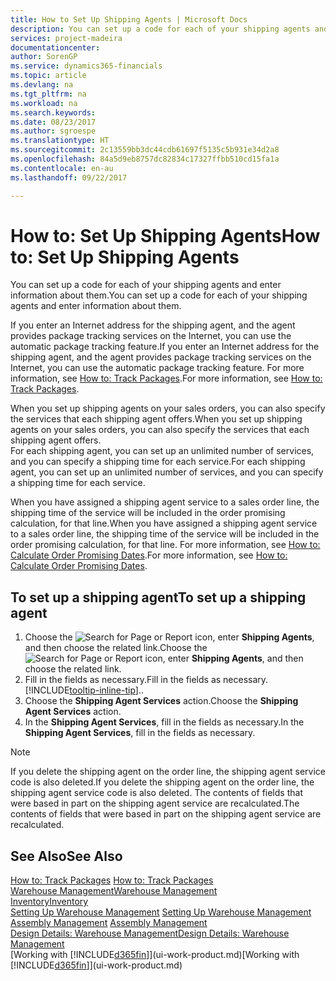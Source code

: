 ```yaml
---
title: How to Set Up Shipping Agents | Microsoft Docs
description: You can set up a code for each of your shipping agents and enter information about them.
services: project-madeira
documentationcenter: 
author: SorenGP
ms.service: dynamics365-financials
ms.topic: article
ms.devlang: na
ms.tgt_pltfrm: na
ms.workload: na
ms.search.keywords: 
ms.date: 08/23/2017
ms.author: sgroespe
ms.translationtype: HT
ms.sourcegitcommit: 2c13559bb3dc44cdb61697f5135c5b931e34d2a8
ms.openlocfilehash: 84a5d9eb8757dc82834c17327ffbb510cd15fa1a
ms.contentlocale: en-au
ms.lasthandoff: 09/22/2017

---
```

# <a name="how-to-set-up-shipping-agents"></a><span data-ttu-id="ba4f1-103">How to: Set Up Shipping Agents</span><span class="sxs-lookup"><span data-stu-id="ba4f1-103">How to: Set Up Shipping Agents</span></span>
<span data-ttu-id="ba4f1-104">You can set up a code for each of your shipping agents and enter information about them.</span><span class="sxs-lookup"><span data-stu-id="ba4f1-104">You can set up a code for each of your shipping agents and enter information about them.</span></span>  

<span data-ttu-id="ba4f1-105">If you enter an Internet address for the shipping agent, and the agent provides package tracking services on the Internet, you can use the automatic package tracking feature.</span><span class="sxs-lookup"><span data-stu-id="ba4f1-105">If you enter an Internet address for the shipping agent, and the agent provides package tracking services on the Internet, you can use the automatic package tracking feature.</span></span> <span data-ttu-id="ba4f1-106">For more information, see [How to: Track Packages](sales-how-track-packages.md).</span><span class="sxs-lookup"><span data-stu-id="ba4f1-106">For more information, see [How to: Track Packages](sales-how-track-packages.md).</span></span>

<span data-ttu-id="ba4f1-107">When you set up shipping agents on your sales orders, you can also specify the services that each shipping agent offers.</span><span class="sxs-lookup"><span data-stu-id="ba4f1-107">When you set up shipping agents on your sales orders, you can also specify the services that each shipping agent offers.</span></span>  
<span data-ttu-id="ba4f1-108">For each shipping agent, you can set up an unlimited number of services, and you can specify a shipping time for each service.</span><span class="sxs-lookup"><span data-stu-id="ba4f1-108">For each shipping agent, you can set up an unlimited number of services, and you can specify a shipping time for each service.</span></span>  

<span data-ttu-id="ba4f1-109">When you have assigned a shipping agent service to a sales order line, the shipping time of the service will be included in the order promising calculation, for that line.</span><span class="sxs-lookup"><span data-stu-id="ba4f1-109">When you have assigned a shipping agent service to a sales order line, the shipping time of the service will be included in the order promising calculation, for that line.</span></span> <span data-ttu-id="ba4f1-110">For more information, see [How to: Calculate Order Promising Dates](sales-how-to-calculate-order-promising-dates.md).</span><span class="sxs-lookup"><span data-stu-id="ba4f1-110">For more information, see [How to: Calculate Order Promising Dates](sales-how-to-calculate-order-promising-dates.md).</span></span>

## <a name="to-set-up-a-shipping-agent"></a><span data-ttu-id="ba4f1-111">To set up a shipping agent</span><span class="sxs-lookup"><span data-stu-id="ba4f1-111">To set up a shipping agent</span></span>  
1.  <span data-ttu-id="ba4f1-112">Choose the ![Search for Page or Report](media/ui-search/search_small.png "Search for Page or Report icon") icon, enter **Shipping Agents**, and then choose the related link.</span><span class="sxs-lookup"><span data-stu-id="ba4f1-112">Choose the ![Search for Page or Report](media/ui-search/search_small.png "Search for Page or Report icon") icon, enter **Shipping Agents**, and then choose the related link.</span></span>  
2.  <span data-ttu-id="ba4f1-113">Fill in the fields as necessary.</span><span class="sxs-lookup"><span data-stu-id="ba4f1-113">Fill in the fields as necessary.</span></span> [!INCLUDE[tooltip-inline-tip](includes/tooltip-inline-tip_md.md)]<span data-ttu-id="ba4f1-114">.</span><span class="sxs-lookup"><span data-stu-id="ba4f1-114">.</span></span>  
3.  <span data-ttu-id="ba4f1-115">Choose the **Shipping Agent Services** action.</span><span class="sxs-lookup"><span data-stu-id="ba4f1-115">Choose the **Shipping Agent Services** action.</span></span>
4. <span data-ttu-id="ba4f1-116">In the **Shipping Agent Services**, fill in the fields as necessary.</span><span class="sxs-lookup"><span data-stu-id="ba4f1-116">In the **Shipping Agent Services**, fill in the fields as necessary.</span></span>

> [!NOTE]  
>  <span data-ttu-id="ba4f1-117">If you delete the shipping agent on the order line, the shipping agent service code is also deleted.</span><span class="sxs-lookup"><span data-stu-id="ba4f1-117">If you delete the shipping agent on the order line, the shipping agent service code is also deleted.</span></span> <span data-ttu-id="ba4f1-118">The contents of fields that were based in part on the shipping agent service are recalculated.</span><span class="sxs-lookup"><span data-stu-id="ba4f1-118">The contents of fields that were based in part on the shipping agent service are recalculated.</span></span>  

## <a name="see-also"></a><span data-ttu-id="ba4f1-119">See Also</span><span class="sxs-lookup"><span data-stu-id="ba4f1-119">See Also</span></span>
<span data-ttu-id="ba4f1-120">[How to: Track Packages](sales-how-track-packages.md)  </span><span class="sxs-lookup"><span data-stu-id="ba4f1-120">[How to: Track Packages](sales-how-track-packages.md)  </span></span>  
[<span data-ttu-id="ba4f1-121">Warehouse Management</span><span class="sxs-lookup"><span data-stu-id="ba4f1-121">Warehouse Management</span></span>](warehouse-manage-warehouse.md)  
[<span data-ttu-id="ba4f1-122">Inventory</span><span class="sxs-lookup"><span data-stu-id="ba4f1-122">Inventory</span></span>](inventory-manage-inventory.md)  
<span data-ttu-id="ba4f1-123">[Setting Up Warehouse Management](warehouse-setup-warehouse.md)   </span><span class="sxs-lookup"><span data-stu-id="ba4f1-123">[Setting Up Warehouse Management](warehouse-setup-warehouse.md)   </span></span>  
<span data-ttu-id="ba4f1-124">[Assembly Management](assembly-assemble-items.md)  </span><span class="sxs-lookup"><span data-stu-id="ba4f1-124">[Assembly Management](assembly-assemble-items.md)  </span></span>  
[<span data-ttu-id="ba4f1-125">Design Details: Warehouse Management</span><span class="sxs-lookup"><span data-stu-id="ba4f1-125">Design Details: Warehouse Management</span></span>](design-details-warehouse-management.md)  
<span data-ttu-id="ba4f1-126">[Working with [!INCLUDE[d365fin](includes/d365fin_md.md)]](ui-work-product.md)</span><span class="sxs-lookup"><span data-stu-id="ba4f1-126">[Working with [!INCLUDE[d365fin](includes/d365fin_md.md)]](ui-work-product.md)</span></span>  


